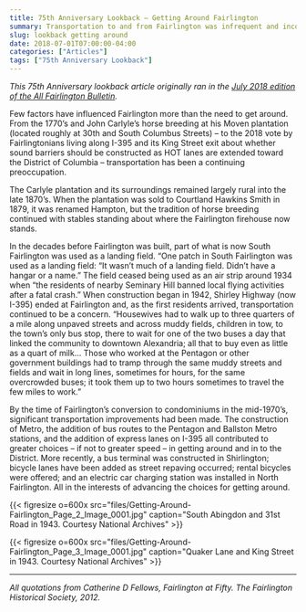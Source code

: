 ```yaml
---
title: 75th Anniversary Lookback — Getting Around Fairlington
summary: Transportation to and from Fairlington was infrequent and inconvenient in the community's early days.
slug: lookback getting around
date: 2018-07-01T07:00:00-04:00
categories: ["Articles"]
tags: ["75th Anniversary Lookback"]
---
```


*This 75th Anniversary lookback article originally ran in the [July 2018 edition of the All Fairlington Bulletin](http://www.fca-fairlington.org/wp-content/uploads/july_2018_afb.pdf#page=11).*

Few factors have influenced Fairlington more than the need to get around. From the 1770’s and John Carlyle’s horse breeding at his Moven plantation (located roughly at 30th and South Columbus Streets) – to the 2018 vote by Fairlingtonians living along I-395 and its King Street exit about whether sound barriers should be constructed as HOT lanes are extended toward the District of Columbia – transportation has been a continuing preoccupation.

The Carlyle plantation and its surroundings remained largely rural into the late 1870’s. When the plantation was sold to Courtland Hawkins Smith in 1879, it was renamed Hampton, but the tradition of horse breeding continued with stables standing about where the Fairlington firehouse now stands.

In the decades before Fairlington was built, part of what is now South Fairlington was used as a landing field. “One patch in South Fairlington was used as a landing field: “It wasn’t much of a landing field. Didn’t have a hangar or a name.” The field ceased being used as an air strip around 1934 when “the residents of nearby Seminary Hill banned local flying activities after a fatal crash.” When construction began in 1942, Shirley Highway (now I-395) ended at Fairlington and, as the first residents arrived, transportation continued to be a concern. “Housewives had to walk up to three quarters of a mile along unpaved streets and across muddy fields, children in tow, to the town’s only bus stop, there to wait for one of the two buses a day that linked the community to downtown Alexandria; all that to buy even as little as a quart of milk… Those who worked at the Pentagon or other government buildings had to tramp through the same muddy streets and fields and wait in long lines, sometimes for hours, for the same overcrowded buses; it took them up to two hours sometimes to travel the few miles to work.”

By the time of Fairlington’s conversion to condominiums in the mid-1970’s, significant transportation improvements had been made. The construction of Metro, the addition of bus routes to the Pentagon and Ballston Metro stations, and the addition of express lanes on I-395 all contributed to greater choices – if not to greater speed – in getting around and in to the District. More recently, a bus terminal was constructed in Shirlington; bicycle lanes have been added as street repaving occurred; rental bicycles were offered; and an electric car charging station was installed in North Fairlington. All in the interests of advancing the choices for getting around.

{{< figresize o=600x src="files/Getting-Around-Fairlington_Page_2_Image_0001.jpg" caption="South Abingdon and 31st Road in 1943. Courtesy National Archives" >}}

{{< figresize o=600x src="files/Getting-Around-Fairlington_Page_3_Image_0001.jpg" caption="Quaker Lane and King Street in 1943. Courtesy National Archives" >}}

---

*All quotations from Catherine D Fellows, Fairlington at Fifty. The Fairlington Historical Society, 2012.*